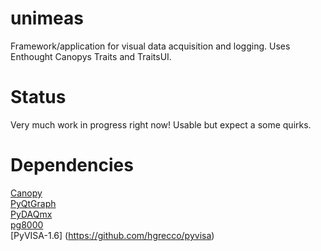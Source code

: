 unimeas
=======

Framework/application for visual data acquisition and logging.
Uses Enthought Canopys Traits and TraitsUI.

Status
======

Very much work in progress right now! Usable but expect a some quirks.

Dependencies
============
[Canopy](http://www.enthought.com/)  
[PyQtGraph](http://pyqtgraph.org/)  
[PyDAQmx](http://pythonhosted.org/PyDAQmx/)  
[pg8000](http://pybrary.net/pg8000/)  
[PyVISA-1.6] (https://github.com/hgrecco/pyvisa)
